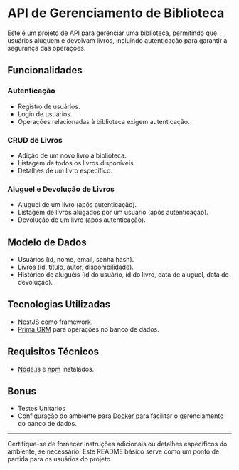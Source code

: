 # API de Gerenciamento de Biblioteca

Este é um projeto de API para gerenciar uma biblioteca, permitindo que usuários aluguem e devolvam livros, incluindo autenticação para garantir a segurança das operações.

## Funcionalidades

### Autenticação

- Registro de usuários.
- Login de usuários.
- Operações relacionadas à biblioteca exigem autenticação.

### CRUD de Livros

- Adição de um novo livro à biblioteca.
- Listagem de todos os livros disponíveis.
- Detalhes de um livro específico.

### Aluguel e Devolução de Livros

- Aluguel de um livro (após autenticação).
- Listagem de livros alugados por um usuário (após autenticação).
- Devolução de um livro (após autenticação).

## Modelo de Dados

- Usuários (id, nome, email, senha hash).
- Livros (id, título, autor, disponibilidade).
- Histórico de aluguéis (id do usuário, id do livro, data de aluguel, data de devolução).

## Tecnologias Utilizadas

- [NestJS](https://nestjs.com/) como framework.
- [Prima ORM](https://www.prisma.io/) para operações no banco de dados.

## Requisitos Técnicos

- [Node.js](https://nodejs.org/) e [npm](https://www.npmjs.com/) instalados.

## Bonus
- Testes Unitarios 
- Configuração do ambiente para [Docker](https://www.docker.com/) para facilitar o gerenciamento do banco de dados.


---

Certifique-se de fornecer instruções adicionais ou detalhes específicos do ambiente, se necessário. Este README básico serve como um ponto de partida para os usuários do projeto.
